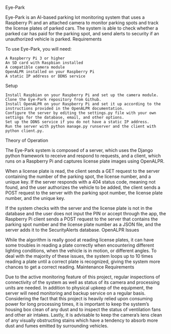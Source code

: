 Eye-Park

Eye-Park is an AI-based parking lot monitoring system that uses a Raspberry Pi and an attached camera to monitor parking spots and track the license plates of parked cars. The system is able to check whether a parked car has paid for the parking spot, and send alerts to security if an unauthorized vehicle is parked.
Requirements

To use Eye-Park, you will need:

    A Raspberry Pi 3 or higher
    An SD card with Raspbian installed
    A compatible camera module
    OpenALPR installed on your Raspberry Pi
    A static IP address or DDNS service

Setup

    Install Raspbian on your Raspberry Pi and set up the camera module.
    Clone the Eye-Park repository from Github.
    Install OpenALPR on your Raspberry Pi and set it up according to the instructions provided in the OpenALPR documentation.
    Configure the server by editing the settings.py file with your own settings for the database, email, and other options.
    Set up the DDNS service if you do not have a static IP address.
    Run the server with python manage.py runserver and the client with python client.py.

Theory of Operation

The Eye-Park system is composed of a server, which uses the Django python framework to receive and respond to requests, and a client, which runs on a Raspberry Pi and captures license plate images using OpenALPR.

When a license plate is read, the client sends a GET request to the server containing the number of the parking spot, the license number, and a unique key. If the server responds with a 404 status code, meaning not found, and the user authorizes the vehicle to be added, the client sends a POST request to the server with the parking spot number, the license plate number, and the unique key.

If the system checks with the server and the license plate is not in the database and the user does not input the PIN or accept through the app, the Raspberry Pi client sends a POST request to the server that contains the parking spot number and the license plate number as a JSON file, and the server adds it to the SecurityAlerts database.
OpenALPR Issues

While the algorithm is really good at reading license plates, it can have some troubles in reading a plate correctly when encountering different lighting conditions, when the vehicle is in motion, or different angles. To deal with the majority of these issues, the system loops up to 10 times reading a plate until a correct plate is recognized, giving the system more chances to get a correct reading.
Maintenance Requirements

Due to the active monitoring feature of this project, regular inspections of connectivity of the system as well as status of its camera and processing units are needed. In addition to physical upkeep of the equipment, the server will need monitoring and backup service on a regular basis. Considering the fact that this project is heavily relied upon consuming power for long processing times, it is important to keep the system’s housing box clean of any dust and to inspect the status of ventilation fans and other air intakes. Lastly, it is advisable to keep the camera’s lens clean of any visually obstructing stains which have a tendency to absorb more dust and fumes emitted by surrounding vehicles.

